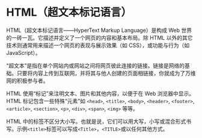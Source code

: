 # HTML（超文本标记语言）

HTML（超文本标记语言——HyperText Markup Language）是构成 Web 世界的一砖一瓦。它描述并定义了一个网页的内容和基本布局。除 HTML 以外的其它技术则通常用来描述一个网页的表现与展示效果（如 CSS），或功能与行为（如 JavaScript）。

“超文本”是指在单个网站内或网站之间将网页彼此连接的链接。链接是网络的基础。只要将内容上传到互联网，并将其与他人创建的页面相链接，你就成为了万维网的积极参与者。

HTML 使用“标记”来注明文本、图片和其他内容，以便于在 Web 浏览器中显示。HTML 标记包含一些特殊“元素”如 `<head>`, `<title>`, `<body>`, `<header>`, `<footer>`, `<article>`, `<section>`, `<p>`, `<div>`, `<span>`, `<img>` 等等。

HTML 中的标签不区分大小写。也就是说，它们可以用大写，小写或混合形式书写。示例`<title>`标签可以写成`<Title>`，`<TITLE>`或以任何其他方式。
